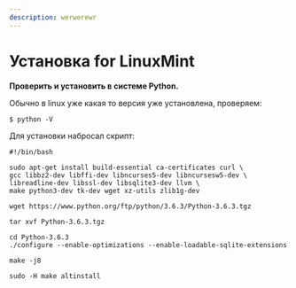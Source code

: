 ```yaml
---
description: werwerewr
---
```


# Установка for LinuxMint

**Проверить и установить в системе Python.**

Обычно в linux уже какая то версия уже установлена, проверяем:

```text
$ python -V
```

Для установки набросал скрипт:

```text
#!/bin/bash

sudo apt-get install build-essential ca-certificates curl \
gcc libbz2-dev libffi-dev libncurses5-dev libncursesw5-dev \
libreadline-dev libssl-dev libsqlite3-dev llvm \
make python3-dev tk-dev wget xz-utils zlib1g-dev

wget https://www.python.org/ftp/python/3.6.3/Python-3.6.3.tgz

tar xvf Python-3.6.3.tgz

cd Python-3.6.3
./configure --enable-optimizations --enable-loadable-sqlite-extensions

make -j8

sudo -H make altinstall
```


